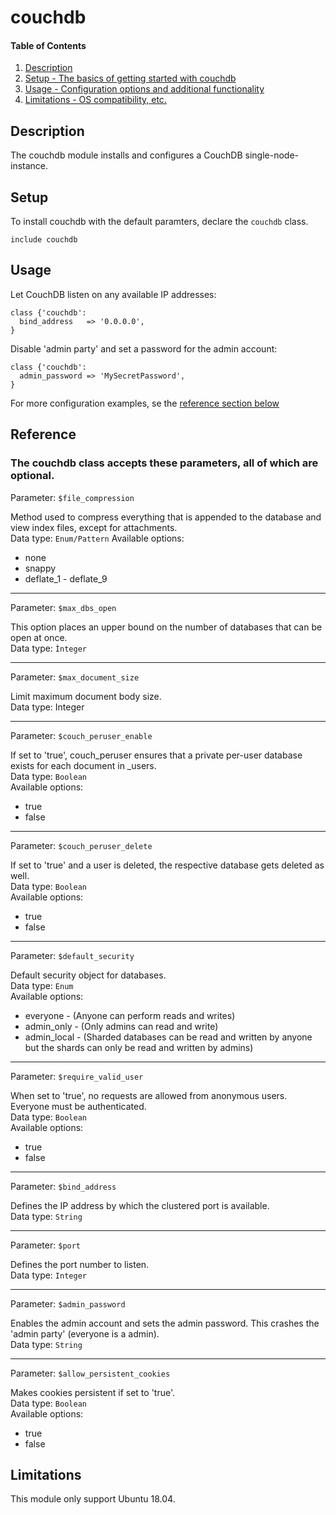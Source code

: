 
# couchdb

#### Table of Contents

1. [Description](#description)
2. [Setup - The basics of getting started with couchdb](#setup)
3. [Usage - Configuration options and additional functionality](#usage)
4. [Limitations - OS compatibility, etc.](#limitations)

## Description

The couchdb module installs and configures a CouchDB single-node-instance.

## Setup
To install couchdb with the default paramters, declare the `couchdb` class.

```puppet
include couchdb
```

## Usage

Let CouchDB listen on any available IP addresses:
```puppet
class {'couchdb':
  bind_address   => '0.0.0.0',
}
```

Disable 'admin party' and set a password for the admin account:
```puppet
class {'couchdb':
  admin_password => 'MySecretPassword',
}
```

For more configuration examples, se the [reference section below](#reference)

## Reference

### The couchdb class accepts these parameters, all of which are optional.    

Parameter: `$file_compression`

Method used to compress everything that is appended to the database and view index files, except for attachments.    
Data type: `Enum/Pattern`
Available options:    
 * none
 * snappy
 * deflate_1 - deflate_9

***

Parameter: `$max_dbs_open`

This option places an upper bound on the number of databases that can be open at once.    
Data type: `Ìnteger`

***

Parameter: `$max_document_size`

Limit maximum document body size.    
Data type: Integer

***

Parameter: `$couch_peruser_enable`

If set to 'true', couch_peruser ensures that a private per-user database exists for each document in \_users.    
Data type: `Boolean`    
Available options:    
 * true
 * false

***

Parameter: `$couch_peruser_delete`

If set to 'true' and a user is deleted, the respective database gets deleted as well.    
Data type: `Boolean`    
Available options:    
 * true
 * false

***

Parameter: `$default_security`

Default security object for databases.    
Data type: `Enum`    
Available options:    
 * everyone - (Anyone can perform reads and writes)
 * admin_only - (Only admins can read and write)
 * admin_local - (Sharded databases can be read and written by anyone but the shards can only be read and written by admins)

***

Parameter: `$require_valid_user`

When set to 'true', no requests are allowed from anonymous users. Everyone must be authenticated.    
Data type: `Boolean`    
Available options:    
 * true
 * false

***

Parameter: `$bind_address`

Defines the IP address by which the clustered port is available.    
Data type: `String`

***

Parameter: `$port`

Defines the port number to listen.    
Data type: `Integer`

***

Parameter: `$admin_password`

Enables the admin account and sets the admin password. This crashes the 'admin party' (everyone is a admin).    
Data type: `String`

***

Parameter: `$allow_persistent_cookies`

Makes cookies persistent if set to 'true'.    
Data type: `Boolean`    
Available options:    
 * true
 * false


## Limitations

This module only support Ubuntu 18.04.
